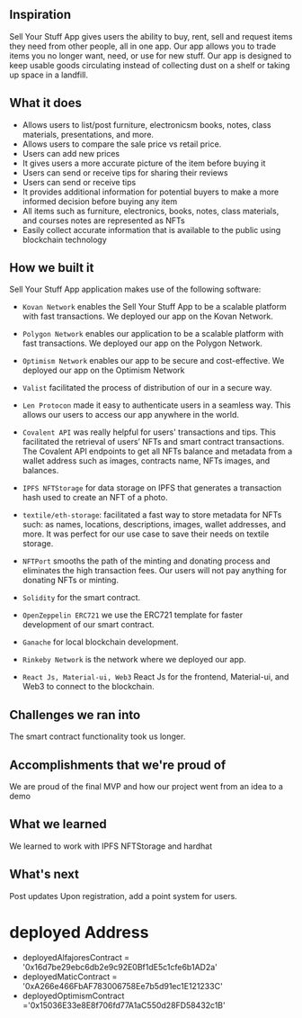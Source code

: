 ## Inspiration

Sell Your Stuff App gives users the ability to buy, rent, sell and request items they need from other people, all in one app.
Our app allows you to trade items you no longer want, need, or use for new stuff. Our app is designed to keep usable goods circulating instead of collecting dust on a shelf or taking up space in a landfill.

## What it does

- Allows users to list/post furniture, electronicsm books, notes, class materials, presentations, and more.
- Allows users to compare the sale price vs retail price.
- Users can add new prices
- It gives users a more accurate picture of the item before buying it
- Users can send or receive tips for sharing their reviews
- Users can send or receive tips
- It provides additional information for potential buyers to make a more informed decision before buying any item
- All items such as furniture, electronics, books, notes, class materials, and courses notes are represented as NFTs
- Easily collect accurate information that is available to the public using blockchain technology

## How we built it

Sell Your Stuff App application makes use of the following software:

- `Kovan Network` enables the Sell Your Stuff App to be a scalable platform with fast transactions. We deployed our app on the Kovan Network.

- `Polygon Network` enables our application to be a scalable platform with fast transactions. We deployed our app on the Polygon Network.

- `Optimism Network` enables our app to be secure and cost-effective. We deployed our app on the Optimism Network
- `Valist` facilitated the process of distribution of our in a secure way.

- `Len Protocon` made it easy to authenticate users in a seamless way. This allows our users to access our app anywhere in the world.

* `Covalent API` was really helpful for users' transactions and tips. This facilitated the retrieval of users’ NFTs and smart contract transactions. The Covalent API endpoints to get all NFTs balance and metadata from a wallet address such as images, contracts name, NFTs images, and balances.

- `IPFS NFTStorage` for data storage on IPFS that generates a transaction hash used to create an NFT of a photo.

- `textile/eth-storage`: facilitated a fast way to store metadata for NFTs such: as names, locations, descriptions, images, wallet addresses, and more. It was perfect for our use case to save their needs on textile storage.

- `NFTPort` smooths the path of the minting and donating process and eliminates the high transaction fees. Our users will not pay anything for donating NFTs or minting.

- `Solidity` for the smart contract.
- `OpenZeppelin ERC721` we use the ERC721 template for faster development of our smart contract.

- `Ganache` for local blockchain development.

- `Rinkeby Network` is the network where we deployed our app.

- `React Js, Material-ui, Web3` React Js for the frontend, Material-ui, and Web3 to connect to the blockchain.

## Challenges we ran into

The smart contract functionality took us longer.

## Accomplishments that we're proud of

We are proud of the final MVP and how our project went from an idea to a demo

## What we learned

We learned to work with IPFS NFTStorage and hardhat

## What's next

Post updates Upon registration, add a point system for users.

# deployed Address

- deployedAlfajoresContract = '0x16d7be29ebc6db2e9c92E0Bf1dE5c1cfe6b1AD2a'
- deployedMaticContract = '0xA266e466FbAF783006758Ee7b5d91ec1E121233C'
- deployedOptimismContract ='0x15036E33e8E8f706fd77A1aC550d28FD58432c1B'
